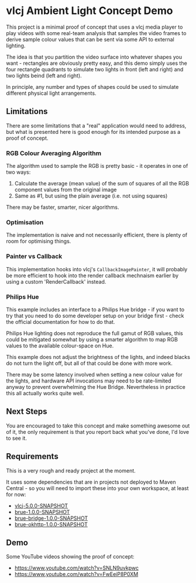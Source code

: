 # vlcj Ambient Light Concept Demo

This project is a minimal proof of concept that uses a vlcj media player to play videos with some real-team analysis
that samples the video frames to derive sample colour values that can be sent via some API to external lighting.

The idea is that you partition the video surface into whatever shapes you want - rectangles are obviously pretty easy,
and this demo simply uses the four rectangle quadrants to simulate two lights in front (left and right) and two lights
beind (left and right).

In principle, any number and types of shapes could be used to simulate different physical light arrangements.

## Limitations

There are some limitations that a "real" application would need to address, but what is presented here is good enough
for its intended purpose as a proof of concept.

### RGB Colour Averaging Algorithm

The algorithm used to sample the RGB is pretty basic - it operates in one of two ways:

 1. Calculate the average (mean value) of the sum of squares of all the RGB component values from the original image
 2. Same as #1, but using the plain average (i.e. not using squares)

There may be faster, smarter, nicer algorithms.

### Optimisation

The implementation is naive and not necessarily efficient, there is plenty of room for optimising things.

### Painter vs Callback

This implementation hooks into vlcj's `CallbackImagePainter`, it will probably be more efficient to hook into the render
callback mechnaism earlier by using a custom 'RenderCallback' instead.

### Philips Hue

This example includes an interface to a Philips Hue bridge - if you want to try that you need to do some developer
setup on your bridge first - check the official documentation for how to do that.

Philips Hue lighting does not reproduce the full gamut of RGB values, this could be mitigated somewhat by using a
smarter algorithm to map RGB values to the available colour-space on Hue.

This example does not adjust the brightness of the lights, and indeed blacks do not turn the light off, but all of that
could be done with more work.

There may be some latency involved when setting a new colour value for the lights, and hardware API invocations may need
to be rate-limited anyway to prevent overwhelming the Hue Bridge. Nevertheless in practice this all actually works
quite well.

## Next Steps

You are encouraged to take this concept and make something awesome out of it, the only requirement is that you report
back what you've done, I'd love to see it.

## Requirements

This is a very rough and ready project at the moment.

It uses some dependencies that are in projects not deployed to Maven Central - so you will need to import these into
your own workspace, at least for now:

 * [vlcj-5.0.0-SNAPSHOT](https://github.com/caprica/vlcj)
 * [brue-1.0.0-SNAPSHOT](https://github.com/caprica/brue)
 * [brue-bridge-1.0.0-SNAPSHOT](https://github.com/caprica/brue-bridge)
 * [brue-okhttp-1.0.0-SNAPSHOT](https://github.com/caprica/brue-okhttp)

## Demo

Some YouTube videos showing the proof of concept:

 * https://www.youtube.com/watch?v=SNLN9uvkpwc
 * https://www.youtube.com/watch?v=FwEeiP8P0XM
